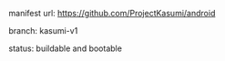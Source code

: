 manifest url:
https://github.com/ProjectKasumi/android

branch:
kasumi-v1

status:
buildable and bootable
